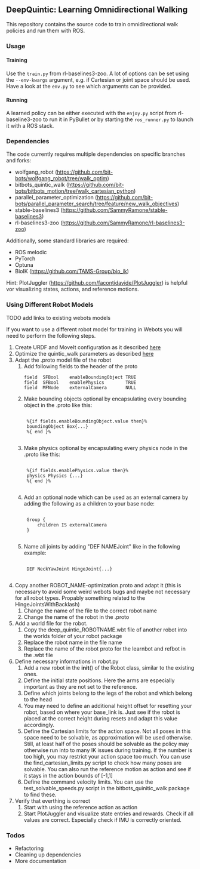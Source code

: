 ## DeepQuintic: Learning Omnidirectional Walking

This repository contains the source code to train omnidirectional walk policies and run them with ROS.

### Usage

#### Training

Use the `train.py` from rl-baselines3-zoo. A lot of options can be set using the `--env-kwargs` argument, e.g. if Cartesian or joint space should be used. Have a look at the `env.py` to see which arguments can be provided.

#### Running

A learned policy can be either executed with the `enjoy.py` script from rl-baseline3-zoo to run it in PyBullet or by starting the `ros_runner.py` to launch it with a ROS stack. 
 

### Dependencies

The code currently requires multiple dependencies on specific branches and forks:

- wolfgang_robot (https://github.com/bit-bots/wolfgang_robot/tree/walk_optim)
- bitbots_quintic_walk (https://github.com/bit-bots/bitbots_motion/tree/walk_cartesian_python)
- parallel_parameter_optimization (https://github.com/bit-bots/parallel_parameter_search/tree/feature/new_walk_objectives)
- stable-baselines3 (https://github.com/SammyRamone/stable-baselines3)
- rl-baselines3-zoo (https://github.com/SammyRamone/rl-baselines3-zoo)

Additionally, some standard libraries are required:
- ROS melodic
- PyTorch
- Optuna
- BioIK (https://github.com/TAMS-Group/bio_ik)

Hint: PlotJuggler (https://github.com/facontidavide/PlotJuggler) is helpful vor visualizing states, actions, and reference motions.

### Using Different Robot Models

TODO add links to existing webots models

If you want to use a different robot model for training in Webots you will need to perform the following steps.
1. Create URDF and MoveIt configuration as it described [here](https://github.com/bit-bots/humanoid_robots_ros2/blob/master/README.md)
2. Optimize the quintic_walk parameters as described [here](https://bit-bots.github.io/quintic_walk/)
3. Adapt the .proto model file of the robot
    1. Add following fields to the header of the proto
        <pre><code>field  SFBool    enableBoundingObject TRUE
       field  SFBool    enablePhysics        TRUE          
       field  MFNode    externalCamera       NULL
       </code></pre>
    2. Make bounding objects optional by encapsulating every bounding object in the .proto like this:
        <pre><code>
        %{if fields.enableBoundingObject.value then}%
        boundingObject Box{...}
        %{ end }%
        </code></pre>
    3. Make physics optional by encapsulating every physics node in the .proto like this:
        <pre><code>
        %{if fields.enablePhysics.value then}%
        physics Physics {...}
        %{ end }%
        </code></pre>
    4. Add an optional node which can be used as an external camera by adding the following as a children to your base node:
        <pre><code>
        Group {
            children IS externalCamera
        }
        </code></pre>
    5. Name all joints by adding "DEF NAMEJoint" like in the following example:
        <pre><code>
        DEF NeckYawJoint HingeJoint{...}
        </code></pre>
4. Copy another ROBOT_NAME-optimization.proto and adapt it (this is necessary to avoid some weird webots bugs and maybe not necessary for all robot types. Propably something related to the HingeJointsWithBacklash)
    1. Change the name of the file to the correct robot name
    2. Change the name of the robot in the .proto    
5. Add a world file for the robot.
    1. Copy the deep_quintic_ROBOTNAME.wbt file of another robot into the worlds folder of your robot package
    2. Replace the robot name in the file name
    3. Replace the name of the robot proto for the learnbot and refbot in the .wbt file
6. Define necessary informations in robot.py
    1. Add a new robot in the __init__() of the Robot class, similar to the existing ones.
    2. Define the initial state positions. Here the arms are especially important as they are not set to the reference.
    3. Define which joints belong to the legs of the robot and which belong to the head
    4. You may need to define an additional height offset for resetting your robot, based on where your base_link is. Just see if the robot is placed at the correct height during resets and adapt this value accordingly.
    5. Define the Cartesian limits for the action space. Not all poses in this space need to be solvable, as approximation will be used otherwise. Still, at least half of the poses should be solvable as the policy may otherwise run into to many IK issues during training. If the number is too high, you may restrict your action space too much. You can use the find_cartesian_limits.py script to check how many poses are solvable. You can also run the reference motion as action and see if it stays in the action bounds of [-1,1]
    6. Define the command velocity limits. You can use the test_solvable_speeds.py script in the bitbots_quinitic_walk package to find these.
7. Verify that everthing is correct
    1. Start with using the reference action as action
    2. Start PlotJuggler and visualize state entries and rewards. Check if all values are correct. Especially check if IMU is correctly oriented.

### Todos
- Refactoring
- Cleaning up dependencies
- More documentation